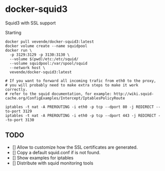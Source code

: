 # docker-squid3

Squid3 with SSL support

Starting

```
docker pull vevende/docker-squid3:latest
docker volume create --name squidpool
docker run \
  -p 3129:3129 -p 3130:3130 \
  --volume $(pwd)/etc:/etc/squid/
  --volume squidpool:/var/spool/squid
  --network host \
  vevende/docker-squid3:latest

# If you want to forward all incoming trafic from eth0 to the proxy,
# you will probably need to make extra steps to make it work correctly.
# refer to the squid documentation, for example: http://wiki.squid-cache.org/ConfigExamples/Intercept/IptablesPolicyRoute

iptables -t nat -A PREROUTING -i eth0 -p tcp --dport 80 -j REDIRECT --to-port 3129
iptables -t nat -A PREROUTING -i eth0 -p tcp --dport 443 -j REDIRECT --to-port 3130
```

## TODO

 - [] Allow to customize how the SSL certificates are generated.
 - [] Copy a default squid.conf if is not found.
 - [] Show examples for iptables
 - [] Distribute with squid monitoring tools
